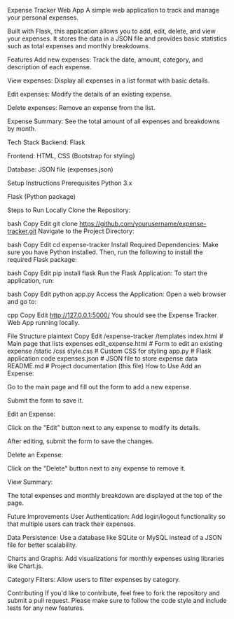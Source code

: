 Expense Tracker Web App
A simple web application to track and manage your personal expenses.

Built with Flask, this application allows you to add, edit, delete, and view your expenses. It stores the data in a JSON file and provides basic statistics such as total expenses and monthly breakdowns.

Features
Add new expenses: Track the date, amount, category, and description of each expense.

View expenses: Display all expenses in a list format with basic details.

Edit expenses: Modify the details of an existing expense.

Delete expenses: Remove an expense from the list.

Expense Summary: See the total amount of all expenses and breakdowns by month.

Tech Stack
Backend: Flask

Frontend: HTML, CSS (Bootstrap for styling)

Database: JSON file (expenses.json)

Setup Instructions
Prerequisites
Python 3.x

Flask (Python package)

Steps to Run Locally
Clone the Repository:

bash
Copy
Edit
git clone https://github.com/yourusername/expense-tracker.git
Navigate to the Project Directory:

bash
Copy
Edit
cd expense-tracker
Install Required Dependencies: Make sure you have Python installed. Then, run the following to install the required Flask package:

bash
Copy
Edit
pip install flask
Run the Flask Application: To start the application, run:

bash
Copy
Edit
python app.py
Access the Application: Open a web browser and go to:

cpp
Copy
Edit
http://127.0.0.1:5000/
You should see the Expense Tracker Web App running locally.

File Structure
plaintext
Copy
Edit
/expense-tracker
    /templates
        index.html         # Main page that lists expenses
        edit_expense.html  # Form to edit an existing expense
    /static
        /css
            style.css      # Custom CSS for styling
    app.py                  # Flask application code
    expenses.json           # JSON file to store expense data
    README.md               # Project documentation (this file)
How to Use
Add an Expense:

Go to the main page and fill out the form to add a new expense.

Submit the form to save it.

Edit an Expense:

Click on the "Edit" button next to any expense to modify its details.

After editing, submit the form to save the changes.

Delete an Expense:

Click on the "Delete" button next to any expense to remove it.

View Summary:

The total expenses and monthly breakdown are displayed at the top of the page.

Future Improvements
User Authentication: Add login/logout functionality so that multiple users can track their expenses.

Data Persistence: Use a database like SQLite or MySQL instead of a JSON file for better scalability.

Charts and Graphs: Add visualizations for monthly expenses using libraries like Chart.js.

Category Filters: Allow users to filter expenses by category.

Contributing
If you'd like to contribute, feel free to fork the repository and submit a pull request. Please make sure to follow the code style and include tests for any new features.

